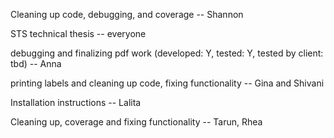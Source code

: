 Cleaning up code, debugging, and coverage -- Shannon

STS technical thesis -- everyone 

debugging and finalizing pdf work (developed: Y, tested: Y, tested by client: tbd) -- Anna

printing labels and cleaning up code, fixing functionality -- Gina and Shivani

Installation instructions -- Lalita

Cleaning up, coverage and fixing functionality -- Tarun, Rhea





